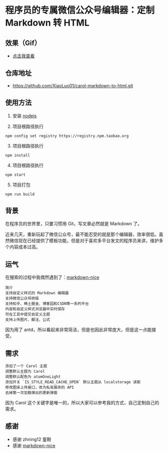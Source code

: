# 程序员的专属微信公众号编辑器：定制 Markdown 转 HTML


## 效果（Gif）

- [点击我查看](http://img.gitnavi.com/markdown/cdk8s-markdown-to-html-demo.gif)

## 仓库地址

- <https://github.com/XiaoLuo01/carol-markdown-to-html.git>

## 使用方法

1. 安装 [nodejs](https://nodejs.org/zh-cn/) 

2. 项目根路径执行 

```
npm config set registry https://registry.npm.taobao.org
```

3. 项目根路径执行 
```
npm install
```

4. 项目根路径执行 
```
npm start
```

5. 项目打包
```
npm run build
```

## 背景


在程序员的世界里，只要习惯用 Git，写文章必然就是 Markdown 了。

近来几天，重新玩起了微信公众号，最不能忍受的就是那个编辑器，效率很低。虽然微信现在已经提供了模板功能，但是对于喜欢多平台发文的程序员来讲，维护多个内容成本过高。


## 运气

在搜索的过程中我偶然遇到了：[markdown-nice](https://github.com/zhning12/markdown-nice)

```
简介
支持自定义样式的 Markdown 编辑器
支持微信公众号排版
支持知乎、稀土掘金、博客园和CSDN等一系列平台
内容和自定义样式浏览器中实时保存
可在工具中提交自定义主题
支持上传图片、脚注、公式
```

因为用了 antd，所以看起来非常简洁，但是也因此非常庞大，但是这一点能接受。

## 需求

```
添加了一个 Carol 主题
调整默认主题为 Carol
调整默认配色为 atomOneLight
添加开关 `IS_STYLE_READ_CACHE_OPEN` 默认主题从 localstorage 读取
修改图床上传接口，改为私有服务的 API
去掉第一次加载弹出的更新弹窗
```

因为 Carol 这个关键字是唯一的，所以大家可以参考我的方式，自己定制自己的需求。


## 感谢

- 感谢 zhning12 童鞋
- 感谢 [markdown-nice](https://github.com/zhning12/markdown-nice)

